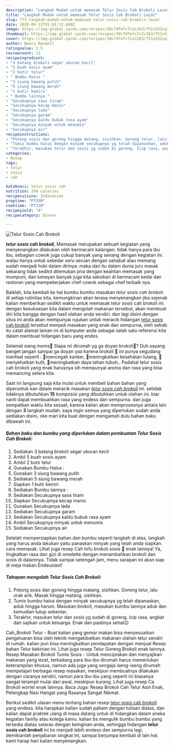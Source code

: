 ```yaml
---
description: "Langkah Mudah untuk memasak Telur Sosis Cah Brokoli Lezat"
title: "Langkah Mudah untuk memasak Telur Sosis Cah Brokoli Lezat"
slug: 773-langkah-mudah-untuk-memasak-telur-sosis-cah-brokoli-lezat
date: 2020-09-11T01:03:13.840Z
image: https://img-global.cpcdn.com/recipes/30c79fefc7c2c263/751x532cq70/telur-sosis-cah-brokoli-foto-resep-utama.jpg
thumbnail: https://img-global.cpcdn.com/recipes/30c79fefc7c2c263/751x532cq70/telur-sosis-cah-brokoli-foto-resep-utama.jpg
cover: https://img-global.cpcdn.com/recipes/30c79fefc7c2c263/751x532cq70/telur-sosis-cah-brokoli-foto-resep-utama.jpg
author: Nancy Maxwell
ratingvalue: 3.5
reviewcount: 12
recipeingredient:
- "3 batang brokoli segar ukuran kecil"
- "5 buah sosis ayam"
- "2 butir telur"
- " Bumbu Halus "
- "3 siung bawang putih"
- "5 siung bawang merah"
- "1 butir kemiri"
- " Bumbu lainnya "
- "Secukupnya saos tiram"
- "Secukupnya kecap manis"
- "Secukupnya lada"
- "Secukupnya garam"
- "Secukupnya kaldu bubuk rasa ayam"
- "Secukupnya minyak untuk menumis"
- "Secukupnya air"
recipeinstructions:
- "Potong sosis dan goreng hingga matang, sisihkan. Goreng telur, lalu orak arik. Masak hingga matang, sisihkan."
- "Tumis bumbu halus dengan minyak secukupnya yg telah dipanaskan, aduk hingga harum. Masukan brokoli, masukan bumbu lainnya aduk dan kemudian tutup sebentar."
- "Terakhir, masukan telur dan sosis yg sudah di goreng. Icip rasa, angkat dan sajikan untuk keluarga. Enak dan pastinya sehat😉"
categories:
- Resep
tags:
- telur
- sosis
- cah

katakunci: telur sosis cah 
nutrition: 294 calories
recipecuisine: Indonesian
preptime: "PT35M"
cooktime: "PT31M"
recipeyield: "4"
recipecategory: Dinner

---
```



![Telur Sosis Cah Brokoli](https://img-global.cpcdn.com/recipes/30c79fefc7c2c263/751x532cq70/telur-sosis-cah-brokoli-foto-resep-utama.jpg)

<b><i>telur sosis cah brokoli</i></b>, Memasak merupakan sebuah kegiatan yang menyenangkan dilakukan oleh bermacam kalangan. tidak hanya para ibu ibu, sebagian cowok juga cukup banyak yang senang dengan kegiatan ini. walau hanya untuk sekedar seru seruan dengan sahabat atau memang sudah menjadi hobi dalam dirinya. maka dari itu dalam dunia juru masak sekarang tidak sedikit ditemukan pria dengan keahlian memasak yang mumpuni, dan lumayan banyak juga kita saksikan di bermacam kedai dan restoran yang mempekerjakan chef cowok sebagai chef terbaik nya.

Baiklah, kita kembali ke hal bumbu bumbu masakan <i>telur sosis cah brokoli</i>. di setiap rutinitas kita, kemungkinan akan terasa menyenangkan jika sejenak kalian memberikan sedikit waktu untuk memasak telur sosis cah brokoli ini. dengan kesuksesan kita dalam mengolah makanan tersebut, akan membuat diri kita bangga dengan hasil olahan anda sendiri. dan lagi disini dengan situs ini anda akan mempunyai rujukan untuk meracik hidangan <u>telur sosis cah brokoli</u> tersebut menjadi masakan yang enak dan sempurna, oleh sebab itu catat alamat laman ini di komputer anda sebagai salah satu referensi kita dalam membuat hidangan baru yang endes.

Selamat siang moms🤗 Siapa nii dirumah yg ga doyan brokoli🥦? Duh.sayang banget jangan sampai ga doyan yaa karena brokoli 🥦 ini punya segudang manfaat seperti : 🥦mencegah kanker, 🥦meningkatkan kesehatan tulang, 🥦menyehatkan kulit, 🥦meningkatkan daya tahan tubuh,. Padahal telur sosis cah brokoli yang enak harusnya sih mempunyai aroma dan rasa yang bisa memancing selera kita.


Saat ini langsung saja kita mulai untuk membeli bahan bahan yang diperuntuk kan dalam meracik masakan <u><i>telur sosis cah brokoli</i></u> ini. setidak tidaknya dibutuhkan <b>15</b> komposisi yang dibutuhkan untuk olahan ini. biar nanti dapat membuahkan rasa yang endess dan sempurna. dan juga sempatkan waktu kita sesaat, karena kalian akan memprosesnya antara lain dengan <b>3</b> langkah mudah. saya ingin semua yang diperlukan sudah anda sediakan disini, oke mari kita buat dengan mengamati dulu bahan baku dibawah ini.

<!--inarticleads1-->

##### Bahan baku dan bumbu yang diperlukan dalam pembuatan Telur Sosis Cah Brokoli:

1. Sediakan 3 batang brokoli segar ukuran kecil
1. Ambil 5 buah sosis ayam
1. Ambil 2 butir telur
1. Gunakan  Bumbu Halus :
1. Gunakan 3 siung bawang putih
1. Sediakan 5 siung bawang merah
1. Siapkan 1 butir kemiri
1. Sediakan  Bumbu lainnya :
1. Sediakan Secukupnya saos tiram
1. Siapkan Secukupnya kecap manis
1. Gunakan Secukupnya lada
1. Sediakan Secukupnya garam
1. Sediakan Secukupnya kaldu bubuk rasa ayam
1. Ambil Secukupnya minyak untuk menumis
1. Sediakan Secukupnya air


Setelah mempersiapkan bahan dan bumbu seperti langkah di atas, langkah yang harus anda lakukan yaitu panaskan minyak yang telah anda siapkan. cara memasak. Lihat juga resep Cah tofu brokoli sosis 🥦 enak lainnya! Ya, tingkatkan rasa dan gizi di omelette dengan menambahkan brokoli dan sosis di dalamnya. Tidak sampai setengah jam, menu sarapan ini akan siap di meja makan Endeusiast! 

<!--inarticleads2-->

##### Tahapan mengolah Telur Sosis Cah Brokoli:

1. Potong sosis dan goreng hingga matang, sisihkan. Goreng telur, lalu orak arik. Masak hingga matang, sisihkan.
1. Tumis bumbu halus dengan minyak secukupnya yg telah dipanaskan, aduk hingga harum. Masukan brokoli, masukan bumbu lainnya aduk dan kemudian tutup sebentar.
1. Terakhir, masukan telur dan sosis yg sudah di goreng. Icip rasa, angkat dan sajikan untuk keluarga. Enak dan pastinya sehat😉


Cah_Brokoli Telur - Buat kalian yang gemar makan bisa menyesuaikan pengeluaran bisa oleh teknik mengakibatkan makanan olahan telur sendiri di rumah. kalian pun bisa meningkatkan pendapatan dengan menjual Resep bahan Telur kekinian ini. Lihat juga resep Telur Goreng Brokoli enak lainnya. Resep Masakan Brokoli Tumis Sosis - Untuk menciptakan dan menyajikan makanan yang lezat, terkadang para ibu-ibu dirumah harus memerlukan keterampilan khusus, namun ada juga yang sengaja iseng-iseng dirumah mempelajari berbagai resep masakan, meskipun membuatnya dilakukan dengan caranya sendiri, namun para ibu-ibu yang seperti ini biasanya sangat terampil mulai dari awal, meskipun kurang. Lihat juga resep Ca Brokoli wortel enak lainnya. Baca Juga: Resep Brokoli Cah Telur Asin Enak, Pelengkap Nasi Hangat yang Rasanya Sangat Nikmat. 

Berikut sedikit ulasan menu tentang bahan resep <u>telur sosis cah brokoli</u> yang endess. kita harapkan kalian sudah paham dengan tulisan diatas, dan kalian dapat praktek ulang di masa datang untuk di hidangkan dalam aneka kegiatan family atau kolega kamu. kalian bs mengulik bumbu bumbu yang tersedia diatas selaras dengan keinginan anda, sehingga hidangan <b>telur sosis cah brokoli</b> ini bs menjadi lebih endess dan sempurna lagi. demikianlah penjabaran singkat ini, sampai berjumpa kembali di lain hal. kami harap hari kalian menyenangkan.
